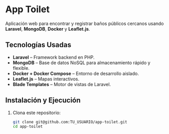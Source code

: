 # App Toilet

Aplicación web para encontrar y registrar baños públicos cercanos usando **Laravel**, **MongoDB**, **Docker** y **Leaflet.js**.

## Tecnologías Usadas
- **Laravel** – Framework backend en PHP.
- **MongoDB** – Base de datos NoSQL para almacenamiento rápido y flexible.
- **Docker + Docker Compose** – Entorno de desarrollo aislado.
- **Leaflet.js** – Mapas interactivos.
- **Blade Templates** – Motor de vistas de Laravel.

## Instalación y Ejecución

1. Clona este repositorio:
   ```bash
   git clone git@github.com:TU_USUARIO/app-toilet.git
   cd app-toilet

